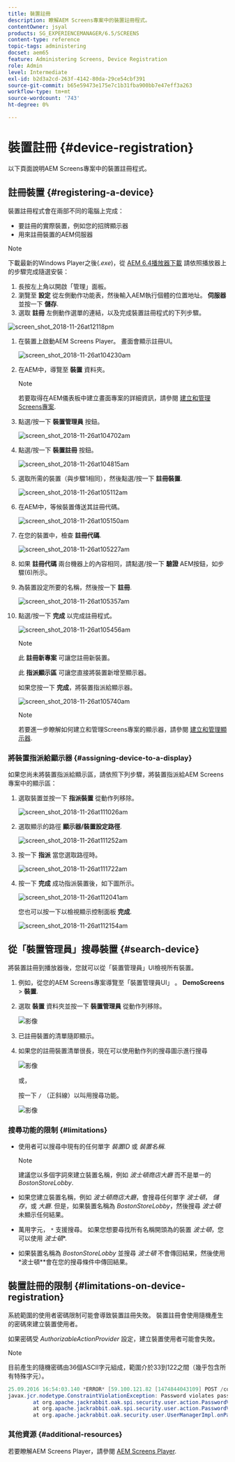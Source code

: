 ```yaml
---
title: 裝置註冊
description: 瞭解AEM Screens專案中的裝置註冊程式。
contentOwner: jsyal
products: SG_EXPERIENCEMANAGER/6.5/SCREENS
content-type: reference
topic-tags: administering
docset: aem65
feature: Administering Screens, Device Registration
role: Admin
level: Intermediate
exl-id: b2d3a2cd-263f-4142-80da-29ce54cbf391
source-git-commit: b65e59473e175e7c1b31fba900bb7e47eff3a263
workflow-type: tm+mt
source-wordcount: '743'
ht-degree: 0%

---
```


# 裝置註冊 {#device-registration}

以下頁面說明AEM Screens專案中的裝置註冊程式。

## 註冊裝置 {#registering-a-device}

裝置註冊程式會在兩部不同的電腦上完成：

* 要註冊的實際裝置，例如您的招牌顯示器
* 用來註冊裝置的AEM伺服器

>[!NOTE]
>
>下載最新的Windows Player之後(*.exe*)，從 [AEM 6.4播放器下載](https://download.macromedia.com/screens/) 請依照播放器上的步驟完成隨選安裝：
>
>1. 長按左上角以開啟「管理」面板。
>1. 瀏覽至 **設定** 從左側動作功能表，然後輸入AEM執行個體的位置地址。 **伺服器** 並按一下 **儲存**.
>1. 選取 **註冊** 左側動作選單的連結，以及完成裝置註冊程式的下列步驟。
>

![screen_shot_2018-11-26at12118pm](assets/screen_shot_2018-11-26at12118pm.png)

1. 在裝置上啟動AEM Screens Player。 畫面會顯示註冊UI。

   ![screen_shot_2018-11-26at104230am](assets/screen_shot_2018-11-26at104230am.png)

1. 在AEM中，導覽至 **裝置** 資料夾。

   >[!NOTE]
   >
   >若要取得在AEM儀表板中建立畫面專案的詳細資訊，請參閱 [建立和管理Screens專案](creating-a-screens-project.md).

1. 點選/按一下 **裝置管理員** 按鈕。

   ![screen_shot_2018-11-26at104702am](assets/screen_shot_2018-11-26at104702am.png)

1. 點選/按一下 **裝置註冊** 按鈕。

   ![screen_shot_2018-11-26at104815am](assets/screen_shot_2018-11-26at104815am.png)

1. 選取所需的裝置（與步驟1相同），然後點選/按一下 **註冊裝置**.

   ![screen_shot_2018-11-26at105112am](assets/screen_shot_2018-11-26at105112am.png)

1. 在AEM中，等候裝置傳送其註冊代碼。

   ![screen_shot_2018-11-26at105150am](assets/screen_shot_2018-11-26at105150am.png)

1. 在您的裝置中，檢查 **註冊代碼**.

   ![screen_shot_2018-11-26at105227am](assets/screen_shot_2018-11-26at105227am.png)

1. 如果 **註冊代碼** 兩台機器上的內容相同，請點選/按一下 **驗證** AEM按鈕，如步驟(6)所示。
1. 為裝置設定所要的名稱，然後按一下 **註冊**.

   ![screen_shot_2018-11-26at105357am](assets/screen_shot_2018-11-26at105357am.png)

1. 點選/按一下 **完成** 以完成註冊程式。

   ![screen_shot_2018-11-26at105456am](assets/screen_shot_2018-11-26at105456am.png)

   >[!NOTE]
   >
   >此 **註冊新專案** 可讓您註冊新裝置。
   >
   >此 **指派顯示區** 可讓您直接將裝置新增至顯示器。

   如果您按一下 **完成**，將裝置指派給顯示器。

   ![screen_shot_2018-11-26at105740am](assets/screen_shot_2018-11-26at105740am.png)

   >[!NOTE]
   >
   >若要進一步瞭解如何建立和管理Screens專案的顯示器，請參閱 [建立和管理顯示器](managing-displays.md).

### 將裝置指派給顯示器 {#assigning-device-to-a-display}

如果您尚未將裝置指派給顯示區，請依照下列步驟，將裝置指派給AEM Screens專案中的顯示區：

1. 選取裝置並按一下 **指派裝置** 從動作列移除。

   ![screen_shot_2018-11-26at111026am](assets/screen_shot_2018-11-26at111026am.png)

1. 選取顯示的路徑 **顯示器/裝置設定路徑**.

   ![screen_shot_2018-11-26at111252am](assets/screen_shot_2018-11-26at111252am.png)

1. 按一下 **指派** 當您選取路徑時。

   ![screen_shot_2018-11-26at111722am](assets/screen_shot_2018-11-26at111722am.png)

1. 按一下 **完成** 成功指派裝置後，如下圖所示。

   ![screen_shot_2018-11-26at112041am](assets/screen_shot_2018-11-26at112041am.png)

   您也可以按一下以檢視顯示控制面板 **完成**.

   ![screen_shot_2018-11-26at112154am](assets/screen_shot_2018-11-26at112154am.png)

## 從「裝置管理員」搜尋裝置 {#search-device}

將裝置註冊到播放器後，您就可以從「裝置管理員」UI檢視所有裝置。

1. 例如，從您的AEM Screens專案導覽至「裝置管理員UI」 。 **DemoScreens** > **裝置**.

1. 選取 **裝置** 資料夾並按一下 **裝置管理員** 從動作列移除。

   ![影像](/help/user-guide/assets/device-manager/device-manager-1.png)

1. 已註冊裝置的清單隨即顯示。

1. 如果您的註冊裝置清單很長，現在可以使用動作列的搜尋圖示進行搜尋

   ![影像](/help/user-guide/assets/device-manager/device-manager-2.png)

   或，

   按一下 `/` （正斜線）以叫用搜尋功能。

   ![影像](/help/user-guide/assets/device-manager/device-manager-3.png)


### 搜尋功能的限制 {#limitations}

* 使用者可以搜尋中現有的任何單字 *裝置ID* 或 *裝置名稱*.

  >[!NOTE]
  >建議您以多個字詞來建立裝置名稱，例如 *波士頓商店大廳* 而不是單一的 *BostonStoreLobby*.

* 如果您建立裝置名稱，例如 *波士頓商店大廳*，會搜尋任何單字 *波士頓*， *儲存*，或 *大廳*. 但是，如果裝置名稱為 *BostonStoreLobby*，然後搜尋 *波士頓* 未顯示任何結果。

* 萬用字元， `*` 支援搜尋。 如果您想要尋找所有名稱開頭為的裝置 *波士頓*，您可以使用 *波士頓**.

* 如果裝置名稱為 *BostonStoreLobby* 並搜尋 *波士頓* 不會傳回結果，然後使用 *波士頓**會在您的搜尋條件中傳回結果。

## 裝置註冊的限制 {#limitations-on-device-registration}

系統範圍的使用者密碼限制可能會導致裝置註冊失敗。 裝置註冊會使用隨機產生的密碼來建立裝置使用者。

如果密碼受 *AuthorizableActionProvider* 設定，建立裝置使用者可能會失敗。

>[!NOTE]
>
>目前產生的隨機密碼由36個ASCII字元組成，範圍介於33到122之間（幾乎包含所有特殊字元）。

```java
25.09.2016 16:54:03.140 *ERROR* [59.100.121.82 [1474844043109] POST /content/screens/svc/registration HTTP/1.1] com.adobe.cq.screens.device.registration.impl.RegistrationServlet Error during device registration
javax.jcr.nodetype.ConstraintViolationException: Password violates password constraint (^(?=.*\d).{7,9}$).
        at org.apache.jackrabbit.oak.spi.security.user.action.PasswordValidationAction.validatePassword(PasswordValidationAction.java:105)
        at org.apache.jackrabbit.oak.spi.security.user.action.PasswordValidationAction.onPasswordChange(PasswordValidationAction.java:76)
        at org.apache.jackrabbit.oak.security.user.UserManagerImpl.onPasswordChange(UserManagerImpl.java:308)
```

### 其他資源 {#additional-resources}

若要瞭解AEM Screens Player，請參閱 [AEM Screens Player](working-with-screens-player.md).
